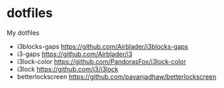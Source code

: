 # dotfiles
My dotfiles

- i3blocks-gaps https://github.com/Airblader/i3blocks-gaps
- i3-gaps https://github.com/Airblader/i3
- i3lock-color https://github.com/PandorasFox/i3lock-color
- i3lock https://github.com/i3/i3lock
- betterlockscreen https://github.com/pavanjadhaw/betterlockscreen
